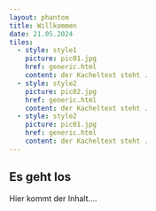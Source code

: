 ```yaml
---
layout: phantom
title: Willkommen
date: 21.05.2024
tiles:
  - style: style1
    picture: pic01.jpg
    href: generic.html
    content: der Kacheltext steht .
  - style: style2
    picture: pic02.jpg
    href: generic.html
    content: der Kacheltext steht .
  - style: style2
    picture: pic01.jpg
    href: generic.html
    content: der Kacheltext steht .
---
```


## Es geht los

Hier kommt der Inhalt....
